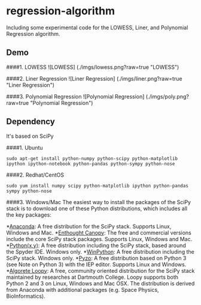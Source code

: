 regression-algorithm
====================
Including some experimental code for the LOWESS, Liner, and Polynomial Regression algorithm. 


Demo
----

####1. LOWESS
![LOWESS] (./imgs/lowess.png?raw=true "LOWESS")

####2. Liner Regression
![Liner Regression] (./imgs/liner.png?raw=true "Liner Regression")

####3. Polynomial Regression
![Polynomial Regression] (./imgs/poly.png?raw=true "Polynomial Regression")


Dependency
----------
It's based on SciPy

####1. Ubuntu
```shell
sudo apt-get install python-numpy python-scipy python-matplotlib ipython ipython-notebook python-pandas python-sympy python-nose
```
####2. Redhat/CentOS
```shell
sudo yum install numpy scipy python-matplotlib ipython python-pandas sympy python-nose
```

####3. Windows/Mac
The easiest way to install the packages of the SciPy stack is to download one of these Python distributions, which includes all the key packages:

*[Anaconda](http://continuum.io/downloads.html): A free distribution for the SciPy stack. Supports Linux, Windows and Mac.
*[Enthought Canopy](http://www.enthought.com/products/canopy/): The free and commercial versions include the core SciPy stack packages. Supports Linux, Windows and Mac.
*[Python(x,y)](http://code.google.com/p/pythonxy/): A free distribution including the SciPy stack, based around the Spyder IDE. Windows only.
*[WinPython](http://code.google.com/p/winpython/): A free distribution including the SciPy stack. Windows only.
*[Pyzo](http://www.pyzo.org/): A free distribution based on Python 3 (see Note on Python 3) with the IEP editor. Supports Linux and Windows.
*[Algorete Loopy](http://algorete.org/): A free, community oriented distribution for the SciPy stack maintained by researches at Dartmouth College. Loopy supports both Python 2 and 3 on Linux, Windows and Mac OSX. The distribution is derived from Anaconda with additional packages (e.g. Space Physics, BioInformatics).
